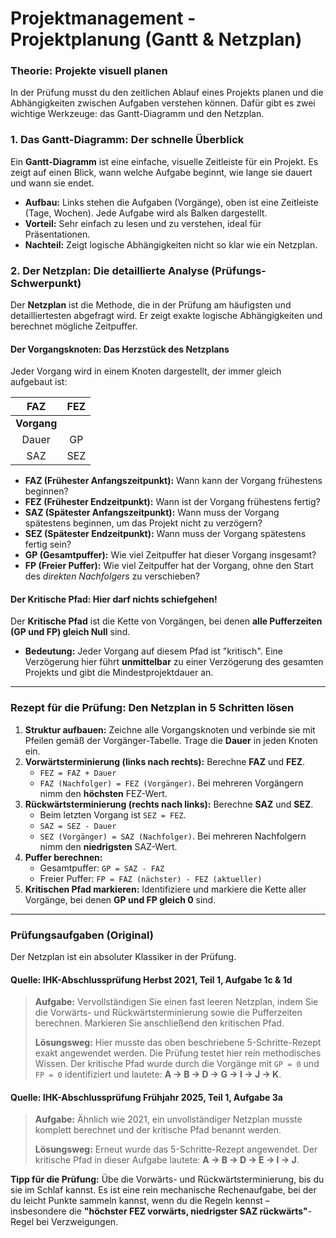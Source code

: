 # Projektmanagement - Projektplanung (Gantt & Netzplan)

### Theorie: Projekte visuell planen

In der Prüfung musst du den zeitlichen Ablauf eines Projekts planen und die Abhängigkeiten zwischen Aufgaben verstehen können. Dafür gibt es zwei wichtige Werkzeuge: das Gantt-Diagramm und den Netzplan.

### 1. Das Gantt-Diagramm: Der schnelle Überblick

Ein **Gantt-Diagramm** ist eine einfache, visuelle Zeitleiste für ein Projekt. Es zeigt auf einen Blick, wann welche Aufgabe beginnt, wie lange sie dauert und wann sie endet.

* **Aufbau:** Links stehen die Aufgaben (Vorgänge), oben ist eine Zeitleiste (Tage, Wochen). Jede Aufgabe wird als Balken dargestellt.
* **Vorteil:** Sehr einfach zu lesen und zu verstehen, ideal für Präsentationen.
* **Nachteil:** Zeigt logische Abhängigkeiten nicht so klar wie ein Netzplan.

### 2. Der Netzplan: Die detaillierte Analyse (Prüfungs-Schwerpunkt)

Der **Netzplan** ist die Methode, die in der Prüfung am häufigsten und detailliertesten abgefragt wird. Er zeigt exakte logische Abhängigkeiten und berechnet mögliche Zeitpuffer.

#### Der Vorgangsknoten: Das Herzstück des Netzplans
Jeder Vorgang wird in einem Knoten dargestellt, der immer gleich aufgebaut ist:

| FAZ | FEZ |
| :---: | :---: |
| **Vorgang** |
| Dauer | GP | FP |
| SAZ | SEZ |

* **FAZ (Frühester Anfangszeitpunkt):** Wann kann der Vorgang frühestens beginnen?
* **FEZ (Frühester Endzeitpunkt):** Wann ist der Vorgang frühestens fertig?
* **SAZ (Spätester Anfangszeitpunkt):** Wann muss der Vorgang spätestens beginnen, um das Projekt nicht zu verzögern?
* **SEZ (Spätester Endzeitpunkt):** Wann muss der Vorgang spätestens fertig sein?
* **GP (Gesamtpuffer):** Wie viel Zeitpuffer hat dieser Vorgang insgesamt?
* **FP (Freier Puffer):** Wie viel Zeitpuffer hat der Vorgang, ohne den Start des *direkten Nachfolgers* zu verschieben?

#### Der Kritische Pfad: Hier darf nichts schiefgehen!
Der **Kritische Pfad** ist die Kette von Vorgängen, bei denen **alle Pufferzeiten (GP und FP) gleich Null** sind.
* **Bedeutung:** Jeder Vorgang auf diesem Pfad ist "kritisch". Eine Verzögerung hier führt **unmittelbar** zu einer Verzögerung des gesamten Projekts und gibt die Mindestprojektdauer an.

---

### Rezept für die Prüfung: Den Netzplan in 5 Schritten lösen

1.  **Struktur aufbauen:** Zeichne alle Vorgangsknoten und verbinde sie mit Pfeilen gemäß der Vorgänger-Tabelle. Trage die **Dauer** in jeden Knoten ein.
2.  **Vorwärtsterminierung (links nach rechts):** Berechne **FAZ** und **FEZ**.
    * `FEZ = FAZ + Dauer`
    * `FAZ (Nachfolger) = FEZ (Vorgänger)`. Bei mehreren Vorgängern nimm den **höchsten** FEZ-Wert.
3.  **Rückwärtsterminierung (rechts nach links):** Berechne **SAZ** und **SEZ**.
    * Beim letzten Vorgang ist `SEZ = FEZ`.
    * `SAZ = SEZ - Dauer`
    * `SEZ (Vorgänger) = SAZ (Nachfolger)`. Bei mehreren Nachfolgern nimm den **niedrigsten** SAZ-Wert.
4.  **Puffer berechnen:**
    * Gesamtpuffer: `GP = SAZ - FAZ`
    * Freier Puffer: `FP = FAZ (nächster) - FEZ (aktueller)`
5.  **Kritischen Pfad markieren:** Identifiziere und markiere die Kette aller Vorgänge, bei denen **GP und FP gleich 0** sind.

---

### Prüfungsaufgaben (Original)

Der Netzplan ist ein absoluter Klassiker in der Prüfung.

#### Quelle: IHK-Abschlussprüfung Herbst 2021, Teil 1, Aufgabe 1c & 1d

> **Aufgabe:** Vervollständigen Sie einen fast leeren Netzplan, indem Sie die Vorwärts- und Rückwärtsterminierung sowie die Pufferzeiten berechnen. Markieren Sie anschließend den kritischen Pfad.
>
> **Lösungsweg:** Hier musste das oben beschriebene 5-Schritte-Rezept exakt angewendet werden. Die Prüfung testet hier rein methodisches Wissen. Der kritische Pfad wurde durch die Vorgänge mit `GP = 0` und `FP = 0` identifiziert und lautete: **A → B → D → G → I → J → K**.

#### Quelle: IHK-Abschlussprüfung Frühjahr 2025, Teil 1, Aufgabe 3a

> **Aufgabe:** Ähnlich wie 2021, ein unvollständiger Netzplan musste komplett berechnet und der kritische Pfad benannt werden.
>
> **Lösungsweg:** Erneut wurde das 5-Schritte-Rezept angewendet. Der kritische Pfad in dieser Aufgabe lautete: **A → B → D → E → I → J**.

**Tipp für die Prüfung:** Übe die Vorwärts- und Rückwärtsterminierung, bis du sie im Schlaf kannst. Es ist eine rein mechanische Rechenaufgabe, bei der du leicht Punkte sammeln kannst, wenn du die Regeln kennst – insbesondere die **"höchster FEZ vorwärts, niedrigster SAZ rückwärts"**-Regel bei Verzweigungen.
